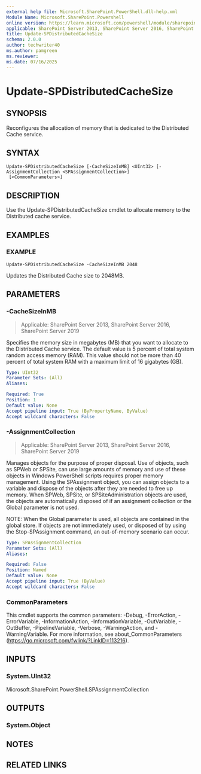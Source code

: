 ```yaml
---
external help file: Microsoft.SharePoint.PowerShell.dll-help.xml
Module Name: Microsoft.SharePoint.Powershell
online version: https://learn.microsoft.com/powershell/module/sharepoint-server/update-spdistributedcachesize
applicable: SharePoint Server 2013, SharePoint Server 2016, SharePoint Server 2019
title: Update-SPDistributedCacheSize
schema: 2.0.0
author: techwriter40
ms.author: pamgreen
ms.reviewer:
ms.date: 07/16/2025
---
```


# Update-SPDistributedCacheSize

## SYNOPSIS
Reconfigures the allocation of memory that is dedicated to the Distributed Cache service.

## SYNTAX

```
Update-SPDistributedCacheSize [-CacheSizeInMB] <UInt32> [-AssignmentCollection <SPAssignmentCollection>]
 [<CommonParameters>]
```

## DESCRIPTION
Use the Update-SPDistributedCacheSize cmdlet to allocate memory to the Distributed cache service.

## EXAMPLES

### EXAMPLE
```
Update-SPDistributedCacheSize -CacheSizeInMB 2048
```

Updates the Distributed Cache size to 2048MB.

## PARAMETERS

### -CacheSizeInMB

> Applicable: SharePoint Server 2013, SharePoint Server 2016, SharePoint Server 2019

Specifies the memory size in megabytes (MB) that you want to allocate to the Distributed Cache service. The default value is 5 percent of total system random access memory (RAM). This value should not be more than 40 percent of total system RAM with a maximum limit of 16 gigabytes (GB).

```yaml
Type: UInt32
Parameter Sets: (All)
Aliases:

Required: True
Position: 1
Default value: None
Accept pipeline input: True (ByPropertyName, ByValue)
Accept wildcard characters: False
```

### -AssignmentCollection

> Applicable: SharePoint Server 2013, SharePoint Server 2016, SharePoint Server 2019

Manages objects for the purpose of proper disposal. Use of objects, such as SPWeb or SPSite, can use large amounts of memory and use of these objects in Windows PowerShell scripts requires proper memory management. Using the SPAssignment object, you can assign objects to a variable and dispose of the objects after they are needed to free up memory. When SPWeb, SPSite, or SPSiteAdministration objects are used, the objects are automatically disposed of if an assignment collection or the Global parameter is not used.

NOTE: When the Global parameter is used, all objects are contained in the global store. If objects are not immediately used, or disposed of by using the Stop-SPAssignment command, an out-of-memory scenario can occur.

```yaml
Type: SPAssignmentCollection
Parameter Sets: (All)
Aliases:

Required: False
Position: Named
Default value: None
Accept pipeline input: True (ByValue)
Accept wildcard characters: False
```

### CommonParameters
This cmdlet supports the common parameters: -Debug, -ErrorAction, -ErrorVariable, -InformationAction, -InformationVariable, -OutVariable, -OutBuffer, -PipelineVariable, -Verbose, -WarningAction, and -WarningVariable. For more information, see about_CommonParameters (https://go.microsoft.com/fwlink/?LinkID=113216).

## INPUTS

### System.UInt32
Microsoft.SharePoint.PowerShell.SPAssignmentCollection

## OUTPUTS

### System.Object

## NOTES

## RELATED LINKS
